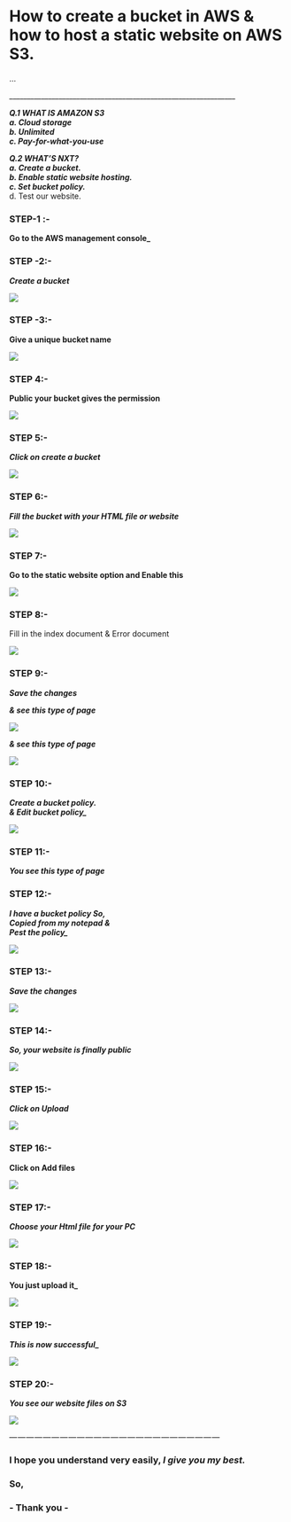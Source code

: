 # How to create a bucket in AWS & how to host a static website on AWS S3.

…

\_\_\_\_\_\_\_\_\_\_\_\_\_\_\_\_\_\_\_\_\_\_\_\_\_\_\_\_\_\_\_\_\_\_\_\_\_\_\_\_\_\_\_\_\_\_\_\_\_\_\_\_\_\_\_\_\_\_\_\_\_\_\_\_

***Q.1 WHAT IS AMAZON S3  
a. Cloud storage  
b. Unlimited  
c. Pay-for-what-you-use***

***Q.2 WHAT’S NXT?  
a. Create a bucket.  
b. Enable static website hosting.  
c. Set bucket policy.***  
d. Test our website.

### **STEP-1 :-**

**Go to the AWS management console\_**

### **STEP -2:-**

***Create a bucket***

![](https://cdn.hashnode.com/res/hashnode/image/upload/v1671949083294/P-YyaGbQq.jpeg)

### **STEP -3:-**

**Give a unique bucket name**

![](https://cdn.hashnode.com/res/hashnode/image/upload/v1671949085311/dh_NmmLlJ.jpeg)

### STEP 4:-

**Public your bucket gives the permission**

![](https://cdn.hashnode.com/res/hashnode/image/upload/v1671949087840/SyTaPpeGE.jpeg)

### **STEP 5:-**

***Click on create a bucket***

![](https://cdn.hashnode.com/res/hashnode/image/upload/v1671949089541/cqWnj8y_W.jpeg)

### **STEP 6:-**

***Fill the bucket with your HTML file or website***

![](https://cdn.hashnode.com/res/hashnode/image/upload/v1671949091152/_jrBS6fE8.jpeg)

### **STEP 7:-**

**Go to the static website option and Enable this**

![](https://cdn.hashnode.com/res/hashnode/image/upload/v1671949092900/kPjWpUz68.jpeg)

### **STEP 8:-**

Fill in the index document & Error document

![](https://cdn.hashnode.com/res/hashnode/image/upload/v1671949094317/KNulZIOWc.jpeg)

### STEP 9:-

***Save the changes***

***& see this type of page***

![](https://cdn.hashnode.com/res/hashnode/image/upload/v1671949095721/4VXTfE6ZW.jpeg)

***& see this type of page***

![](https://cdn.hashnode.com/res/hashnode/image/upload/v1671949098489/AvD6tVuSQ.jpeg)

### **STEP 10:-**

***Create a bucket policy.  
& Edit bucket policy\_***

![](https://cdn.hashnode.com/res/hashnode/image/upload/v1671949100286/P-N9mNhNJ.jpeg)

### STEP 11:-

***You see this type of page***

### STEP 12:-

***I have a bucket policy So,  
Copied from my notepad &  
Pest the policy\_***

![](https://cdn.hashnode.com/res/hashnode/image/upload/v1671949101995/alHiWLRKl.jpeg)

### STEP 13:-

***Save the changes***

![](https://cdn.hashnode.com/res/hashnode/image/upload/v1671949103431/WHVFYoZzy.jpeg)

### STEP 14:-

***So, your website is finally public***

![](https://cdn.hashnode.com/res/hashnode/image/upload/v1671949104927/ZMGuAjNE9.jpeg)

### STEP 15:-

***Click on Upload***

![](https://cdn.hashnode.com/res/hashnode/image/upload/v1671949106414/bTNx2-eQi.jpeg)

### STEP 16:-

**Click on Add files**

![](https://cdn.hashnode.com/res/hashnode/image/upload/v1671949107956/Zhv33H3Bo.jpeg)

### STEP 17:-

***Choose your Html file for your PC***

![](https://cdn.hashnode.com/res/hashnode/image/upload/v1671949109569/9fcBswbEG.jpeg)

### STEP 18:-

**You just upload it\_**

![](https://cdn.hashnode.com/res/hashnode/image/upload/v1671949110921/8JhgBdX7b.jpeg)

### STEP 19:-

***This is now successful\_***

![](https://cdn.hashnode.com/res/hashnode/image/upload/v1671949112324/sciTs1FKNp.jpeg)

### STEP 20:-

***You see our website files on S3***

![](https://cdn.hashnode.com/res/hashnode/image/upload/v1671949114406/6FyohBRpR.jpeg)

— — — — — — — — — — — — — — — — — — — — — — — — —

### I hope you understand very easily, ***I give you my best.***

### So,

### \- Thank you -